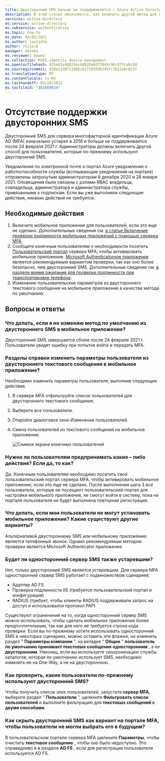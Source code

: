 ```yaml
---
title: Двусторонний SMS больше не поддерживается — Azure Active Directory
description: В этой статье объясняется, как включить другой метод для пользователей, которые по-прежнему используют двусторонний SMS.
services: active-directory
ms.service: active-directory
ms.subservice: authentication
ms.topic: how-to
ms.date: 03/02/2021
ms.author: justinha
author: rhicock
manager: daveba
ms.reviewer: dawoo
ms.collection: M365-identity-device-management
ms.openlocfilehash: d25ed1e46823ec6d820addf3944c96c97fcabcb8
ms.sourcegitcommit: 910a1a38711966cb171050db245fc3b22abc8c5f
ms.translationtype: MT
ms.contentlocale: ru-RU
ms.lasthandoff: 03/20/2021
ms.locfileid: "101689034"
---
```

# <a name="two-way-sms-unsupported"></a>Отсутствие поддержки двусторонних SMS

Двусторонний SMS для сервера многофакторной идентификации Azure AD (MFA) изначально устарел в 2018 и больше не поддерживается после 24 февраля 2021 г. Администраторы должны включить другой способ для пользователей, которые по-прежнему используют двусторонний SMS.

Уведомления по электронной почте и портал Azure уведомления о работоспособности службы (всплывающие уведомления на портале) отправлены затронутым администраторам 8 декабря 2020 и 28 января 2021. Оповещения были связаны с ролями RBAC владельца, совладельца, администратора и администратора службы, привязанными к подпискам. Если вы уже выполнили следующие действия, никаких действий не требуется.

## <a name="required-actions"></a>Необходимые действия

1. Включите мобильное приложение для пользователей, если это еще не сделано. Дополнительные сведения см. [в статье Включение проверки подлинности мобильных приложений с помощью сервера MFA](howto-mfaserver-deploy-mobileapp.md).
1. Сообщите конечным пользователям о необходимости посетить [Пользовательский портал](howto-mfaserver-deploy-userportal.md) сервера MFA, чтобы активировать мобильное приложение. [Microsoft Authenticatorное приложение](https://www.microsoft.com/en-us/account/authenticator) является рекомендуемым вариантом проверки, так как оно более безопасно, чем двусторонний SMS. Дополнительные сведения см. [в разделе время ожидания для проверки подлинности при транспортировке телефона](https://techcommunity.microsoft.com/t5/azure-active-directory-identity/it-s-time-to-hang-up-on-phone-transports-for-authentication/ba-p/1751752).
1. Изменение пользовательских параметров из двустороннего текстового сообщения на мобильное приложение в качестве метода по умолчанию.

## <a name="faq"></a>Вопросы и ответы

### <a name="what-if-i-dont-change-the-default-method-from-two-way-sms-to-the-mobile-app"></a>Что делать, если я не изменяю метод по умолчанию из двустороннего SMS в мобильное приложение?
Двусторонний SMS завершается сбоем после 24 февраля 2021 г. Пользователи увидят ошибку при попытке войти и передать MFA.

### <a name="how-do-i-change-the-user-settings-from-two-way-text-message-to-mobile-app"></a>Разделы справки изменить параметры пользователя из двустороннего текстового сообщения в мобильное приложение?

Необходимо изменить параметры пользователя, выполнив следующие действия.

1. В сервере MFA отфильтруйте список пользователей для двустороннего текстового сообщения.
1. Выберите все пользователи.
1. Откройте диалоговое окно Изменение пользователей.
1. Смена пользователей из текстового сообщения на мобильное приложение.

   ![Снимок экрана конечных пользователей](media/how-to-authentication-two-way-sms-unsupported/end-users.png)

### <a name="do-my-users-need-to-take-any-action-if-yes-how"></a>Нужно ли пользователям предпринимать какие – либо действия? Если да, то как?
Да. Конечным пользователям необходимо посетить свой пользовательский портал сервера MFA, чтобы активировать мобильное приложение, если это еще не сделано. После выполнения шага 3 все пользователи, которые не посещают пользовательский портал для настройки мобильного приложения, не смогут войти в систему, пока на портале пользователя не будет выполнена повторная регистрация.

### <a name="what-if-my-users-cant-install-the-mobile-app-what-other-options-do-they-have"></a>Что делать, если мои пользователи не могут установить мобильное приложение? Какие существуют другие варианты?
Альтернативой двустороннему SMS или мобильному приложению является телефонный звонок. Однако рекомендуемым методом проверки является Microsoft Authenticator приложение.

### <a name="will-one-way-sms-be-deprecated-as-well"></a>Будет ли односторонний сервер SMS также устаревшим?
Нет, только двусторонний SMS является устаревшим. Для сервера MFA односторонний сервер SMS работает с подмножеством сценариев:

- Адаптер AD FS
- Проверка подлинности IIS (требуется пользовательский портал и конфигурация)
- RADIUS (требует, чтобы клиенты RADIUS поддерживали запрос на доступ и использовался протокол PAP)

Существуют ограничения на то, когда односторонний сервер SMS можно использовать, чтобы сделать мобильное приложение более предпочтительным, так как для него не требуется строка кода проверки.
Если вы по-прежнему хотите использовать односторонний SMS в некоторых сценариях, можно оставить эти флажки, но изменить раздел " **Параметры компании** ". на вкладке " **Общие** " **пользователь по умолчанию принимает текстовые сообщения** **односторонним** , а не **двусторонним**. Наконец, если вы используете синхронизацию службы каталогов, которая по умолчанию использует SMS, необходимо изменить ее на One-Way, а не на двустороннюю.

### <a name="how-can-i-check-which-users-are-still-using-two-way-sms"></a>Как проверить, какие пользователи по-прежнему используют двусторонний SMS?
Чтобы получить список этих пользователей, запустите **сервер MFA**, выберите раздел " **Пользователи** ", щелкните **Фильтровать список пользователей** и выполните фильтрацию для **текстовых сообщений с двумя способами**.

### <a name="how-do-we-hide-two-way-sms-as-an-option-in-the-mfa-portal-to-prevent-users-from-selecting-it-in-the-future"></a>Как скрыть двусторонний SMS как вариант на портале MFA, чтобы пользователи не могли выбрать его в будущем?
В пользовательском портале сервера MFA щелкните **Параметры**, чтобы очистить **текстовое сообщение** , чтобы оно было недоступно. Это справедливо и в разделе **AD FS** , если для регистрации пользователя используется AD FS.

